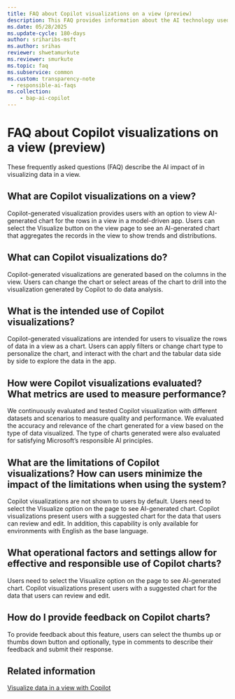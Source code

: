 ```yaml
---
title: FAQ about Copilot visualizations on a view (preview)
description: This FAQ provides information about the AI technology used in visualizing data in a view with key considerations and details about how AI is used, how it was tested and evaluated, and any specific limitations.
ms.date: 05/28/2025
ms.update-cycle: 180-days
author: sriharibs-msft
ms.author: srihas
reviewer: shwetamurkute
ms.reviewer: smurkute
ms.topic: faq
ms.subservice: common
ms.custom: transparency-note
 - responsible-ai-faqs
ms.collection: 
    - bap-ai-copilot
---
```


# FAQ about Copilot visualizations on a view (preview)

These frequently asked questions (FAQ) describe the AI impact of in visualizing data in a view.

## What are Copilot visualizations on a view?
Copilot-generated visualization provides users with an option to view AI-generated chart for the rows in a view in a model-driven app. Users can select the Visualize button on the view page to see an AI-generated chart that aggregates the records in the view to show trends and distributions. 

## What can Copilot visualizations do? 
Copilot-generated visualizations are generated based on the columns in the view. Users can change the chart or select areas of the chart to drill into the visualization generated by Copilot to do data analysis.   

## What is the intended use of Copilot visualizations? 
Copilot-generated visualizations are intended for users to visualize the rows of data in a view as a chart. Users can apply filters or change chart type to personalize the chart, and interact with the chart and the tabular data side by side to explore the data in the app.  

## How were Copilot visualizations evaluated? What metrics are used to measure performance?  
We continuously evaluated and tested Copilot visualization with different datasets and scenarios to measure quality and performance. We evaluated the accuracy and relevance of the chart generated for a view based on the type of data visualized. The type of charts generated were also evaluated for satisfying Microsoft’s responsible AI principles. 

## What are the limitations of Copilot visualizations? How can users minimize the impact of the limitations when using the system? 
Copilot visualizations are not shown to users by default. Users need to select the Visualize option on the page to see AI-generated chart. Copilot visualizations present users with a suggested chart for the data that users can review and edit. 
In addition, this capability is only available for environments with English as the base language. 

## What operational factors and settings allow for effective and responsible use of Copilot charts? 
Users need to select the Visualize option on the page to see AI-generated chart. Copilot visualizations present users with a suggested chart for the data that users can review and edit.

## How do I provide feedback on Copilot charts? 

To provide feedback about this feature, users can select the thumbs up or thumbs down button and optionally, type in comments to describe their feedback and submit their response. 

## Related information

[Visualize data in a view with Copilot](../../user/visualize-data-in-copilot.md)   
